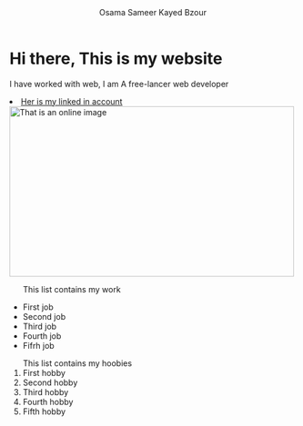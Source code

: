 
<head>
<title>Osama Bzour</title>
<link href="StyleSheet.CSS" rel="stylesheet">
  <style>
.button {
  text-align: right;
}


#container {
text-align:right
}


</style>
</head>

<body>
  <header id="osa" onclick="FUNC1()" >
  Osama Sameer Kayed Bzour</header>
  <h1>Hi there, This is my website</h1>
  <p id="Os" > I have worked with web, I am A free-lancer web developer </p>
 <li id="o"><a href="https://www.linkedin.com/in/osama-bzour-9020a019a/">Her is my linked in account </a></li>
  <img src="https://securityintelligence.com/wp-content/uploads/2019/04/external_mobile-security-versus-desktop-and-laptop-security-is-there-even-a-difference-anymore-630x330.jpg" alt="That is an online image" width="500" height="300" >
<ul >
  <p>This list contains my work</p>
  <li>First job</li>
  <li>Second job</li>
  <li>Third job</li>
  <li >Fourth job</li>
  <li>Fifrh job</li>
</ul>

<ol>
  This list contains my hoobies
  <li>First hobby</li>
  <li>Second hobby</li>
  <li>Third hobby</li>
  <li>Fourth hobby</li>
  <li>Fifth hobby</li>

</ol>
<script type ="text/javascript">
function FUNC1 (){
alert ("Welcome, please let me know if you have any questions")
}
    function FUNC2(){
         window.print();
         }
 function ChangeColor(object) {
 
            if (object.style.color == 'red') 
			{
                obj.style.color = 'black';
            } else {
                obj.style.color = 'red';
            }
        }
   
</script>


</body>
